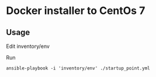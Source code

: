 # Docker installer to CentOs 7

## Usage

Edit inventory/env

Run

```
ansible-playbook -i 'inventory/env' ./startup_point.yml
```

